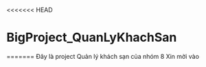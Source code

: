 
<<<<<<< HEAD
# BigProject_QuanLyKhachSan
=======
Đây là project Quản lý khách sạn của nhóm 8
Xin mời vào

